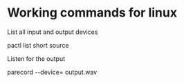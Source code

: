# Working commands for linux
List all input and output devices

pactl list short source

Listen for the output

 parecord --device=<device> output.wav

